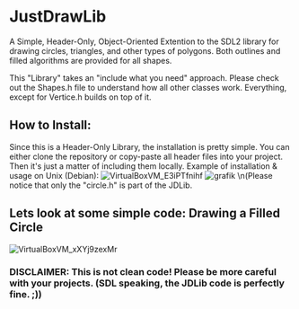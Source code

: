# JustDrawLib
A Simple, Header-Only, Object-Oriented Extention to the SDL2 library for drawing circles, triangles, and other types of polygons.
Both outlines and filled algorithms are provided for all shapes.

This "Library" takes an "include what you need" approach. Please check out the Shapes.h file to understand how all other classes work.
Everything, except for Vertice.h builds on top of it.

## How to Install:
Since this is a Header-Only Library, the installation is pretty simple. You can either clone the repository or copy-paste all header files into your project. Then it's just a matter of including them locally.
Example of installation & usage on Unix (Debian):
![VirtualBoxVM_E3iPTfnihf](https://user-images.githubusercontent.com/24589394/135331199-78819ce3-3e83-4f09-b9fc-aed39e18cef7.png)
![grafik](https://user-images.githubusercontent.com/24589394/135331395-49d0f60f-8a24-42fa-ba42-102df3daa586.png)
\n(Please notice that only the "circle.h" is part of the JDLib.

## Lets look at some simple code: Drawing a Filled Circle
![VirtualBoxVM_xXYj9zexMr](https://user-images.githubusercontent.com/24589394/135331520-4cb98ace-ca00-498d-a4a6-065201e9299a.png)
### DISCLAIMER: This is not clean code! Please be more careful with your projects. (SDL speaking, the JDLib code is perfectly fine. ;))
